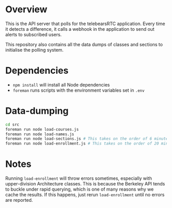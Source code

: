 # Overview
This is the API server that polls for the telebearsRTC application. Every time it detects a difference, it calls a webhook in the application to send out alerts to subscribed users.

This repository also contains all the data dumps of classes and sections to initialise the polling system.

# Dependencies
* `npm install` will install all Node dependencies
* `foreman` runs scripts with the environment variables set in `.env`

# Data-dumping
```bash
cd src
foreman run node load-courses.js
foreman run node load-names.js
foreman run node load-sections.js # This takes on the order of 6 minutes
foreman run node load-enrollment.js # This takes on the order of 20 minutes
```

# Notes
Running `load-enrollment` will throw errors sometimes, especially with upper-division Architecture classes. This is because the Berkeley API tends to buckle under rapid querying, which is one of many reasons why we cache the results. If this happens, just rerun `load-enrollment` until no errors are reported.